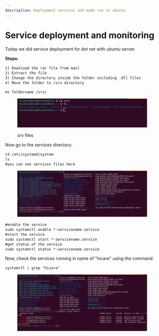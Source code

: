 ```yaml
---
description: Deployment services and make run in ubuntu
---
```


# Service deployment and monitoring

Today we did service deployment for dot net with ubuntu server.

**Steps:**&#x20;

```
1) Download the rar file from mail
2) Extract the file
3) Change the directory inside the folder including .dll files
4) Move the folder to /srv directory
```

```
mv foldername /srv/
```

<figure><img src="../.gitbook/assets/image (67).png" alt=""><figcaption><p>srv files</p></figcaption></figure>

Now go to the services directory:&#x20;

```
cd /etc/systemd/system
ls
#you can see services files here
```



<figure><img src="../.gitbook/assets/image (65).png" alt=""><figcaption></figcaption></figure>

```
#enable the service
sudo systemctl enable *-servicename.service
#start the service
sudo systemctl start *-servicename.service
#get status of the service
sudo systemctl status *-servicename.service
```

Now, check the services running in name of "hicare" using the command:

```
systemctl | grep "hicare"
```



<figure><img src="../.gitbook/assets/image (66).png" alt=""><figcaption></figcaption></figure>
